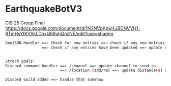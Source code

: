 # EarthquakeBotV3
CIS 25 Group Final
https://docs.google.com/document/d/1N3NVpKpw4JBDNVVH1-9TmHsYtKVSkLDhxQ69uhQnzNE/edit?usp=sharing

```bash
GeoJSON Handler ==> Check for new entries ==> check if any new entries are within distance ==> send discord message
                ==> check if any entries have been updated ==> update discord message


Strech goals:
Discord command handler ==> /channel ==> update channel to send to
                        ==> /location (add/rm) ==> update distance(s) and location(s) for server

Discord Guild added ==> handle that somehow
```
